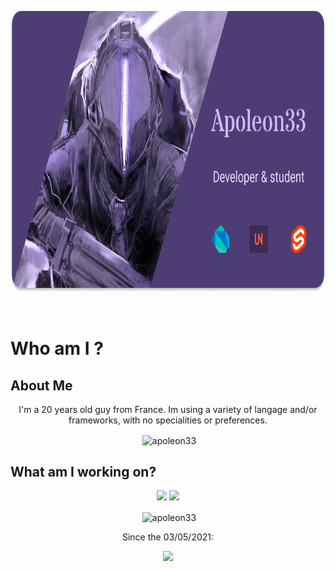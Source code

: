 <p align="center"><img id="banner" src="https://raw.githubusercontent.com/apoleon33/apoleon33/main/banner.png" alt="Banner" height="450"/></p>

<br>

<h1>Who am I ?</h1>
<h2>About Me</h2>
<p align="center">
I'm a 20 years old guy from France. Im using a variety of langage and/or frameworks, with no specialities or preferences. 
</p>
<p align="center">&nbsp;<img align="center" src="https://github-readme-stats.vercel.app/api/top-langs/?username=apoleon33&layout=compact&theme=synthwave" alt="apoleon33" /></p>

<h2> What am I working on? </h2>
<p align="center">
<a href="https://github.com/apoleon33/cradle"><img src="https://github-readme-stats.vercel.app/api/pin/?username=apoleon33&repo=cradle&theme=synthwave"></a> <a href="https://github.com/apoleon33/cocktailpedia"><img src="https://github-readme-stats.vercel.app/api/pin/?username=apoleon33&repo=cocktailpedia&theme=synthwave"></a>
</p>

<p align="center">&nbsp;<img align="center" src="https://github-readme-stats.vercel.app/api/wakatime?username=@579&layout=compact&theme=synthwave" alt="apoleon33" /> 
</p>

<p align="center"> 
  Since the 03/05/2021:
  </p>

<p align="center">
  <a href="https://wakatime.com/@f30b1401-c84a-455c-a952-90c59a25605e"> <img src="https://wakatime.com/badge/user/f30b1401-c84a-455c-a952-90c59a25605e.svg?style=for-the-badge"></a> </p>

  
  

